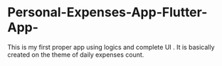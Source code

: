 # Personal-Expenses-App-Flutter-App-
This is my first proper app using logics and complete UI . It is basically created on the theme of daily expenses count.
